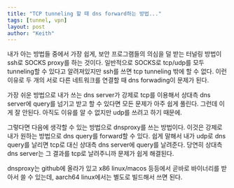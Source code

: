 ```yaml
---
title: "TCP tunneling 할 때 dns forward하는 방법..."
tags: [tunnel, vpn]
layout: post
author: "Keith"
---
```


내가 아는 방법들 중에서 가장 쉽게, 보안 프로그램들의 의심을 덜 받는 터널링 방법이 ssh로 SOCKS proxy를 하는 것이다. 일반적으로 SOCKS로 tcp/udp를 모두 tunneling할 수 있다고 알려져있지만 ssh를 쓰면 tcp tunneling 밖에 할 수 없다. 이런 이유로 두 개의 서로 다른 네트워크를 연결할 때 dns forwading이 문제가 된다.

가장 쉬운 방법으로 내가 쓰는 dns server가 강제로 tcp를 이용해서 상대측 dns server에 query를 넘기고 받고 할 수 있다면 모든 문제가 아주 쉽게 풀린다. 그런데 이게 잘 안된다. 아직도 이유를 알 수 없지만 udp를 쓰려고 하기 때문에.

그렇다면 다음에 생각할 수 있는 방법으로 dnsproxy를 쓰는 방법이다. 이것은 강제로 내가 원하는 방법으로 dns query를 forward할 수 있다. 쉽게 말해서 내가 udp로 dns query를 날리면 tcp로 대신 상대측 dns server에 query를 날려준다. 당연히 상대측 dns server는 그 결과를 tcp로 날려주니까 문제가 쉽게 해결된다.

dnsproxy는 github에 올라가 있고 x86 linux/macos 등등에서 곧바로 바이너리를 받아서 쓸 수 있는데, aarch64 linux에서는 별도로 빌드해서 쓰면 된다. 

